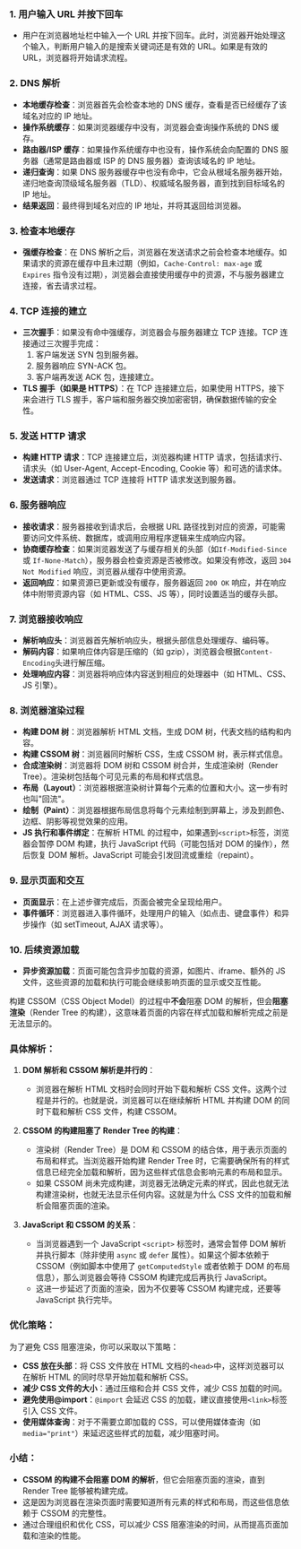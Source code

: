 ### 1. **用户输入 URL 并按下回车**

- 用户在浏览器地址栏中输入一个 URL 并按下回车。此时，浏览器开始处理这个输入，判断用户输入的是搜索关键词还是有效的 URL。如果是有效的 URL，浏览器将开始请求流程。

### 2. **DNS 解析**

- **本地缓存检查**：浏览器首先会检查本地的 DNS 缓存，查看是否已经缓存了该域名对应的 IP 地址。
- **操作系统缓存**：如果浏览器缓存中没有，浏览器会查询操作系统的 DNS 缓存。
- **路由器/ISP 缓存**：如果操作系统缓存中也没有，操作系统会向配置的 DNS 服务器（通常是路由器或 ISP 的 DNS 服务器）查询该域名的 IP 地址。
- **递归查询**：如果 DNS 服务器缓存中也没有命中，它会从根域名服务器开始，递归地查询顶级域名服务器（TLD）、权威域名服务器，直到找到目标域名的 IP 地址。
- **结果返回**：最终得到域名对应的 IP 地址，并将其返回给浏览器。

### 3. **检查本地缓存**

- **强缓存检查**：在 DNS 解析之后，浏览器在发送请求之前会检查本地缓存。如果请求的资源在缓存中且未过期（例如，`Cache-Control: max-age` 或 `Expires` 指令没有过期），浏览器会直接使用缓存中的资源，不与服务器建立连接，省去请求过程。

### 4. **TCP 连接的建立**

- **三次握手**：如果没有命中强缓存，浏览器会与服务器建立 TCP 连接。TCP 连接通过三次握手完成：
  1.  客户端发送 SYN 包到服务器。
  2.  服务器响应 SYN-ACK 包。
  3.  客户端再发送 ACK 包，连接建立。
- **TLS 握手（如果是 HTTPS）**：在 TCP 连接建立后，如果使用 HTTPS，接下来会进行 TLS 握手，客户端和服务器交换加密密钥，确保数据传输的安全性。

### 5. **发送 HTTP 请求**

- **构建 HTTP 请求**：TCP 连接建立后，浏览器构建 HTTP 请求，包括请求行、请求头（如 User-Agent, Accept-Encoding, Cookie 等）和可选的请求体。
- **发送请求**：浏览器通过 TCP 连接将 HTTP 请求发送到服务器。

### 6. **服务器响应**

- **接收请求**：服务器接收到请求后，会根据 URL 路径找到对应的资源，可能需要访问文件系统、数据库，或调用应用程序逻辑来生成响应内容。
- **协商缓存检查**：如果浏览器发送了与缓存相关的头部（如`If-Modified-Since` 或 `If-None-Match`），服务器会检查资源是否被修改。如果没有修改，返回 `304 Not Modified` 响应，浏览器从缓存中使用资源。
- **返回响应**：如果资源已更新或没有缓存，服务器返回 `200 OK` 响应，并在响应体中附带资源内容（如 HTML、CSS、JS 等），同时设置适当的缓存头部。

### 7. **浏览器接收响应**

- **解析响应头**：浏览器首先解析响应头，根据头部信息处理缓存、编码等。
- **解码内容**：如果响应体内容是压缩的（如 gzip），浏览器会根据`Content-Encoding`头进行解压缩。
- **处理响应内容**：浏览器将响应体内容送到相应的处理器中（如 HTML、CSS、JS 引擎）。

### 8. **浏览器渲染过程**

- **构建 DOM 树**：浏览器解析 HTML 文档，生成 DOM 树，代表文档的结构和内容。
- **构建 CSSOM 树**：浏览器同时解析 CSS，生成 CSSOM 树，表示样式信息。
- **合成渲染树**：浏览器将 DOM 树和 CSSOM 树合并，生成渲染树（Render Tree）。渲染树包括每个可见元素的布局和样式信息。
- **布局（Layout）**：浏览器根据渲染树计算每个元素的位置和大小。这一步有时也叫"回流"。
- **绘制（Paint）**：浏览器根据布局信息将每个元素绘制到屏幕上，涉及到颜色、边框、阴影等视觉效果的应用。
- **JS 执行和事件绑定**：在解析 HTML 的过程中，如果遇到`<script>`标签，浏览器会暂停 DOM 构建，执行 JavaScript 代码（可能包括对 DOM 的操作），然后恢复 DOM 解析。JavaScript 可能会引发回流或重绘（repaint）。

### 9. **显示页面和交互**

- **页面显示**：在上述步骤完成后，页面会被完全呈现给用户。
- **事件循环**：浏览器进入事件循环，处理用户的输入（如点击、键盘事件）和异步操作（如 setTimeout, AJAX 请求等）。

### 10. **后续资源加载**

- **异步资源加载**：页面可能包含异步加载的资源，如图片、iframe、额外的 JS 文件，这些资源的加载和执行可能会继续影响页面的显示或交互性能。

构建 CSSOM（CSS Object Model）的过程中**不会**阻塞 DOM 的解析，但会**阻塞渲染**（Render Tree 的构建），这意味着页面的内容在样式加载和解析完成之前是无法显示的。

### 具体解析：

1. **DOM 解析和 CSSOM 解析是并行的**：

   - 浏览器在解析 HTML 文档时会同时开始下载和解析 CSS 文件。这两个过程是并行的。也就是说，浏览器可以在继续解析 HTML 并构建 DOM 的同时下载和解析 CSS 文件，构建 CSSOM。

2. **CSSOM 的构建阻塞了 Render Tree 的构建**：

   - 渲染树（Render Tree）是 DOM 和 CSSOM 的结合体，用于表示页面的布局和样式。当浏览器开始构建 Render Tree 时，它需要确保所有的样式信息已经完全加载和解析，因为这些样式信息会影响元素的布局和显示。
   - 如果 CSSOM 尚未完成构建，浏览器无法确定元素的样式，因此也就无法构建渲染树，也就无法显示任何内容。这就是为什么 CSS 文件的加载和解析会阻塞页面的渲染。

3. **JavaScript 和 CSSOM 的关系**：
   - 当浏览器遇到一个 JavaScript `<script>` 标签时，通常会暂停 DOM 解析并执行脚本（除非使用 `async` 或 `defer` 属性）。如果这个脚本依赖于 CSSOM（例如脚本中使用了 `getComputedStyle` 或者依赖于 DOM 的布局信息），那么浏览器会等待 CSSOM 构建完成后再执行 JavaScript。
   - 这进一步延迟了页面的渲染，因为不仅要等 CSSOM 构建完成，还要等 JavaScript 执行完毕。

### 优化策略：

为了避免 CSS 阻塞渲染，你可以采取以下策略：

- **CSS 放在头部**：将 CSS 文件放在 HTML 文档的`<head>`中，这样浏览器可以在解析 HTML 的同时尽早开始加载和解析 CSS。
- **减少 CSS 文件的大小**：通过压缩和合并 CSS 文件，减少 CSS 加载的时间。
- **避免使用@import**：`@import` 会延迟 CSS 的加载，建议直接使用`<link>`标签引入 CSS 文件。
- **使用媒体查询**：对于不需要立即加载的 CSS，可以使用媒体查询（如 `media="print"`）来延迟这些样式的加载，减少阻塞时间。

### 小结：

- **CSSOM 的构建不会阻塞 DOM 的解析**，但它会阻塞页面的渲染，直到 Render Tree 能够被构建完成。
- 这是因为浏览器在渲染页面时需要知道所有元素的样式和布局，而这些信息依赖于 CSSOM 的完整性。
- 通过合理组织和优化 CSS，可以减少 CSS 阻塞渲染的时间，从而提高页面加载和渲染的性能。
